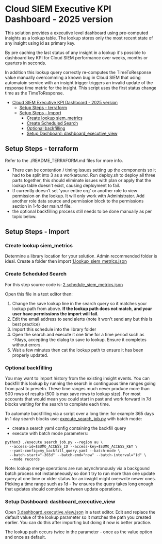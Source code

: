 # Cloud SIEM Executive KPI Dashboard - 2025 version

This solution provides a executive level dashboard using pre-computed insights as a lookup table. The lookup stores only the most recent state of any insight using id as primary key.

By pre caching the last status of any insight in a lookup it's possible to dashboard key KPI for Cloud SIEM performance over weeks, months or quarters in seconds.

In addition this lookup query correctly re-computes the TimeToResponse value manually overcomming a known bug in Cloud SIEM that using automatoin service with an insight trigger triggers an invalid update of the response time metric for the insight. This script uses the first status change time as the TimeToResponse.

- [Cloud SIEM Executive KPI Dashboard - 2025 version](#cloud-siem-executive-kpi-dashboard---2025-version)
  - [Setup Steps - terraform](#setup-steps---terraform)
  - [Setup Steps - Import](#setup-steps---import)
    - [Create lookup siem\_metrics](#create-lookup-siem_metrics)
    - [Create Scheduled Search](#create-scheduled-search)
    - [Optional backfilling](#optional-backfilling)
    - [Setup Dashboard: dashboard\_executive\_view](#setup-dashboard-dashboard_executive_view)


## Setup Steps - terraform

Refer to the ./README_TERRAFORM.md files for more info.

- There can be contention / timing issues setting up the components so it had to be split into 3 as a workaround.  Run deploy.sh to deploy all three parts together, this should eliminate issues with plan or apply that the lookup table doesn't exist, causing deployment to fail.
- tf currently doesn't set 'your entire org' or another role to view permission on the lookup. It will only work with Administrator. Add another role data source and permission block to the permissions section in 1-folder main.tf file.
- the optional backfilling process still needs to be done manually as per topic below.

## Setup Steps - Import

### Create lookup siem_metrics
Determine a library location for your solution. Admin recommended folder is ideal.
Create a folder then import [1.lookup_siem_metrics.json](apps/CSIEM/exec_dash_2025/1.lookup_siem_metrics.json)

### Create Scheduled Search
For this step source code is: [2.schedule_siem_metrics.json](apps/CSIEM/exec_dash_2025/2.schedule_siem_metrics.json)

Open this file in a text editor then:

1. Change the save lookup line in the search query so it matches your lookup path from above. **If the lookup path does not match, and your user have permissions the import will fail.**
2. Edit the email address to send alerts (note it won't send any but this is best practice)
3. Import this schedule into the library folder
4. Open the search and execute it one time for a time period such as -7days, accepting the dialog to save to lookup. Ensure it completes without errors.
5. Wait a few minutes then cat the lookup path to ensure it has been properly updated.

### Optional backfilling
You may want to import history from the existing insight events. You can backfill this lookup by running the search in continguous time ranges going from past to presetn. These time ranges much never produce more than 500 rows of results (500 is max save rows to lookup size). For most accounts that would mean you could start in past and work forward in 7d blocks waiting for the search to complete each time.

To automate backfilling via a script over a long time: for example 365 days in 1 day search blocks use: [execute_search_job.py](apis/scripts/search_job/execute_search_job.md) with batch mode:

- create a search yaml config containing the backfill query
- execute with batch mode parameters:

```
python3 ./execute_search_job.py --region au \
  --access-id=$SUMO_ACCESS_ID --access-key=$SUMO_ACCESS_KEY \
  --yaml-config=my_backfill_query.yaml --batch-mode \
  --batch-start="-365d" --batch-end="now" --batch-interval="1d" \
  --mode records
  ```

Note: lookup merge operations are run asynchronously via a backgound batch process not instananeously so don't try to run more than one update query at one time or older status for an insight might overwrite newer ones. Picking a time range such as 1d - 1w ensures the query takes long enough that updates should complete between update operations.

### Setup Dashboard: dashboard_executive_view

Open [3.dashboard_executive_view.json](apps/CSIEM/exec_dash_2025/3.dashboard_executive_view.json) in a text editor. Edit and replace the default value of the lookup parameter so it matches the path you created earlier.  You can do this after importing but doing it now is better practice.

The lookup path occurs twice in the parameter - once as the value option and once as default.
